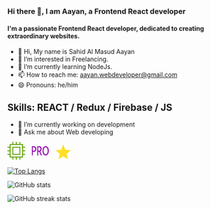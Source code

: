 ### Hi there 👋, I am Aayan, a Frontend React developer
####  I'm a passionate Frontend React developer, dedicated to creating extraordinary websites.

- 👋 Hi, My name is Sahid Al Masud Aayan
- 👀 I’m interested in Freelancing.
- 🌱 I’m currently learning NodeJs.
- 📫 How to reach me: aayan.webdeveloper@gmail.com
- 😄 Pronouns: he/him

## Skills:  REACT / Redux / Firebase / JS

- 🔭 I’m currently working on development
- 💬 Ask me about Web developing 



<a href='https://docs.github.com/en/developers'><img src='https://raw.githubusercontent.com/acervenky/animated-github-badges/master/assets/devbadge.gif' width='40' height='40'></a> <a href='https://github.com/pricing'><img src='https://raw.githubusercontent.com/acervenky/animated-github-badges/master/assets/pro.gif' width='40' height='40'></a> <a href='https://stars.github.com/'><img src='https://raw.githubusercontent.com/acervenky/animated-github-badges/master/assets/starbadge.gif' width='35' height='35'></a> 

[![Top Langs](https://github-readme-stats.vercel.app/api/top-langs/?username=Sahid-Al-Masud-Aayan)](https://github.com/anuraghazra/github-readme-stats)

![GitHub stats](https://github-readme-stats.vercel.app/api?username=Sahid-Al-Masud-Aayan&show_icons=true)  

![GitHub streak stats](https://streak-stats.demolab.com/?user=Sahid-Al-Masud-Aayan)  
